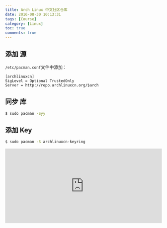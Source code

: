 ```yaml
---
title: Arch Linux 中文社区仓库
date: 2016-08-30 10:13:31
tags: [Course]
category: [Linux]
toc: true
comments: true
---
```

## 添加 源
`/etc/pacman.conf`文件中添加：
```
[archlinuxcn]
SigLevel = Optional TrustedOnly
Server = http://repo.archlinuxcn.org/$arch
```
## 同步 库
```bash
$ sudo pacman -Syy
```
## 添加 Key
```bash
$ sudo pacman -S archlinuxcn-keyring
```

<iframe src="https://invalidcode.github.io/donate/" style="overflow-x:hidden;overflow-y:hidden; border:0xp none #fff; min-height:240px; width:100%;"  frameborder="0" scrolling="no"></iframe>

